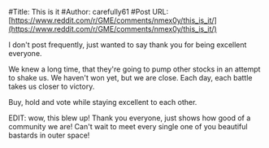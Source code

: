 #Title: This is it
#Author: carefully61
#Post URL: [https://www.reddit.com/r/GME/comments/nmex0y/this_is_it/](https://www.reddit.com/r/GME/comments/nmex0y/this_is_it/)


I don't post frequently, just wanted to say thank you for being excellent everyone.

We knew a long time, that they're going to pump other stocks in an attempt to shake us. We haven't won yet, but we are close. Each day, each battle takes us closer to victory.

Buy, hold and vote while staying excellent to each other.

EDIT: wow, this blew up! Thank you everyone, just shows how good of a community we are! Can't wait to meet every single one of you beautiful bastards in outer space!